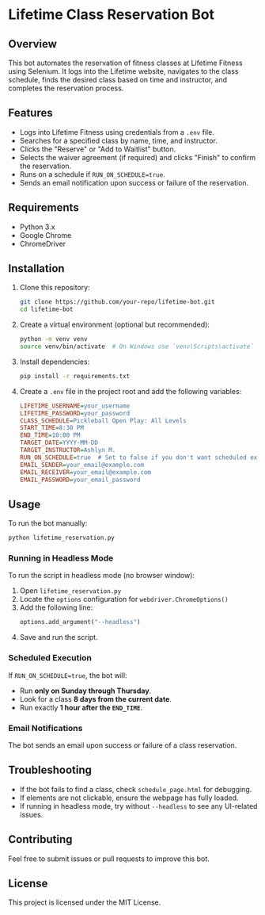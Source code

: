 # Lifetime Class Reservation Bot

## Overview
This bot automates the reservation of fitness classes at Lifetime Fitness using Selenium. It logs into the Lifetime website, navigates to the class schedule, finds the desired class based on time and instructor, and completes the reservation process.

## Features
- Logs into Lifetime Fitness using credentials from a `.env` file.
- Searches for a specified class by name, time, and instructor.
- Clicks the "Reserve" or "Add to Waitlist" button.
- Selects the waiver agreement (if required) and clicks "Finish" to confirm the reservation.
- Runs on a schedule if `RUN_ON_SCHEDULE=true`.
- Sends an email notification upon success or failure of the reservation.

## Requirements
- Python 3.x
- Google Chrome
- ChromeDriver

## Installation
1. Clone this repository:
   ```bash
   git clone https://github.com/your-repo/lifetime-bot.git
   cd lifetime-bot
   ```

2. Create a virtual environment (optional but recommended):
   ```bash
   python -m venv venv
   source venv/bin/activate  # On Windows use `venv\Scripts\activate`
   ```

3. Install dependencies:
   ```bash
   pip install -r requirements.txt
   ```

4. Create a `.env` file in the project root and add the following variables:
   ```ini
   LIFETIME_USERNAME=your_username
   LIFETIME_PASSWORD=your_password
   CLASS_SCHEDULE=Pickleball Open Play: All Levels
   START_TIME=8:30 PM
   END_TIME=10:00 PM
   TARGET_DATE=YYYY-MM-DD
   TARGET_INSTRUCTOR=Ashlyn M.
   RUN_ON_SCHEDULE=true  # Set to false if you don't want scheduled execution
   EMAIL_SENDER=your_email@example.com
   EMAIL_RECEIVER=your_email@example.com
   EMAIL_PASSWORD=your_email_password
   ```

## Usage
To run the bot manually:
```bash
python lifetime_reservation.py
```

### Running in Headless Mode
To run the script in headless mode (no browser window):
1. Open `lifetime_reservation.py`
2. Locate the `options` configuration for `webdriver.ChromeOptions()`
3. Add the following line:
   ```python
   options.add_argument("--headless")
   ```
4. Save and run the script.

### Scheduled Execution
If `RUN_ON_SCHEDULE=true`, the bot will:
- Run **only on Sunday through Thursday**.
- Look for a class **8 days from the current date**.
- Run exactly **1 hour after the `END_TIME`**.

### Email Notifications
The bot sends an email upon success or failure of a class reservation.

## Troubleshooting
- If the bot fails to find a class, check `schedule_page.html` for debugging.
- If elements are not clickable, ensure the webpage has fully loaded.
- If running in headless mode, try without `--headless` to see any UI-related issues.

## Contributing
Feel free to submit issues or pull requests to improve this bot.

## License
This project is licensed under the MIT License.